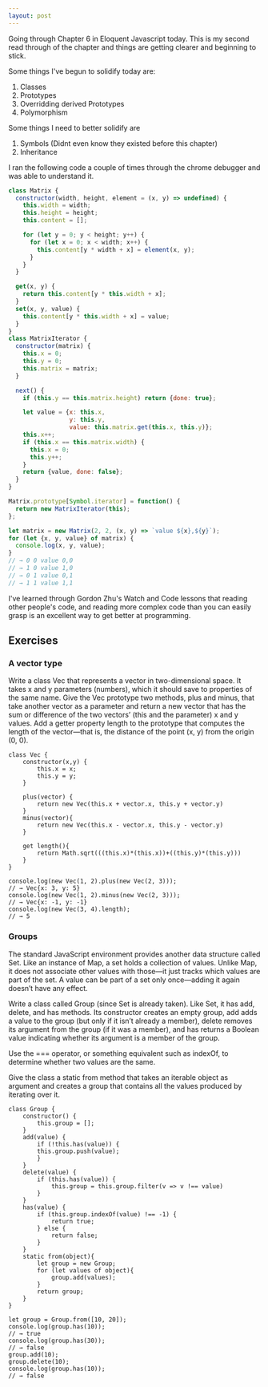```yaml
---
layout: post
---
```

Going through Chapter 6 in Eloquent Javascript today. This is my second read through of the chapter and things are getting clearer and beginning to stick.
<!--more-->
Some things I've begun to solidify today are:
1. Classes
2. Prototypes
3. Overridding derived Prototypes
4. Polymorphism

Some things I need to better solidify are
1. Symbols (Didnt even know they existed before this chapter)
2. Inheritance


I ran the following code a couple of times through the chrome debugger and was able to understand it.

```javascript
class Matrix {
  constructor(width, height, element = (x, y) => undefined) {
    this.width = width;
    this.height = height;
    this.content = [];

    for (let y = 0; y < height; y++) {
      for (let x = 0; x < width; x++) {
        this.content[y * width + x] = element(x, y);
      }
    }
  }

  get(x, y) {
    return this.content[y * this.width + x];
  }
  set(x, y, value) {
    this.content[y * this.width + x] = value;
  }
}
class MatrixIterator {
  constructor(matrix) {
    this.x = 0;
    this.y = 0;
    this.matrix = matrix;
  }

  next() {
    if (this.y == this.matrix.height) return {done: true};

    let value = {x: this.x,
                 y: this.y,
                 value: this.matrix.get(this.x, this.y)};
    this.x++;
    if (this.x == this.matrix.width) {
      this.x = 0;
      this.y++;
    }
    return {value, done: false};
  }
}

Matrix.prototype[Symbol.iterator] = function() {
  return new MatrixIterator(this);
};

let matrix = new Matrix(2, 2, (x, y) => `value ${x},${y}`);
for (let {x, y, value} of matrix) {
  console.log(x, y, value);
}
// → 0 0 value 0,0
// → 1 0 value 1,0
// → 0 1 value 0,1
// → 1 1 value 1,1

```

I've learned through Gordon Zhu's Watch and Code lessons that reading other people's code, and reading more complex code than you can easily grasp is an excellent way to get better at programming.

## Exercises

### A vector type

Write a class Vec that represents a vector in two-dimensional space. It takes x and y parameters (numbers), which it should save to properties of the same name. Give the Vec prototype two methods, plus and minus, that take another vector as a parameter and return a new vector that has the sum or difference of the two vectors’ (this and the parameter) x and y values. Add a getter property length to the prototype that computes the length of the vector—that is, the distance of the point (x, y) from the origin (0, 0).

```
class Vec {
    constructor(x,y) {
        this.x = x;
        this.y = y;
    }

    plus(vector) {
        return new Vec(this.x + vector.x, this.y + vector.y)
    }
    minus(vector){
        return new Vec(this.x - vector.x, this.y - vector.y)
    }

    get length(){
        return Math.sqrt(((this.x)*(this.x))+((this.y)*(this.y)))
    }
}

console.log(new Vec(1, 2).plus(new Vec(2, 3)));
// → Vec{x: 3, y: 5}
console.log(new Vec(1, 2).minus(new Vec(2, 3)));
// → Vec{x: -1, y: -1}
console.log(new Vec(3, 4).length);
// → 5
```

### Groups

The standard JavaScript environment provides another data structure called Set. Like an instance of Map, a set holds a collection of values. Unlike Map, it does not associate other values with those—it just tracks which values are part of the set. A value can be part of a set only once—adding it again doesn’t have any effect.

Write a class called Group (since Set is already taken). Like Set, it has add, delete, and has methods. Its constructor creates an empty group, add adds a value to the group (but only if it isn’t already a member), delete removes its argument from the group (if it was a member), and has returns a Boolean value indicating whether its argument is a member of the group.

Use the === operator, or something equivalent such as indexOf, to determine whether two values are the same.

Give the class a static from method that takes an iterable object as argument and creates a group that contains all the values produced by iterating over it.

```
class Group {
    constructor() {
        this.group = [];
    }
    add(value) {
        if (!this.has(value)) {
        this.group.push(value);
        }
    }
    delete(value) {
        if (this.has(value)) {
            this.group = this.group.filter(v => v !== value)
        }
    }
    has(value) {
        if (this.group.indexOf(value) !== -1) {
            return true;
        } else {
            return false;
        }
    }
    static from(object){
        let group = new Group;
        for (let values of object){
            group.add(values);
        }
        return group;
    }
}

let group = Group.from([10, 20]);
console.log(group.has(10));
// → true
console.log(group.has(30));
// → false
group.add(10);
group.delete(10);
console.log(group.has(10));
// → false
```
